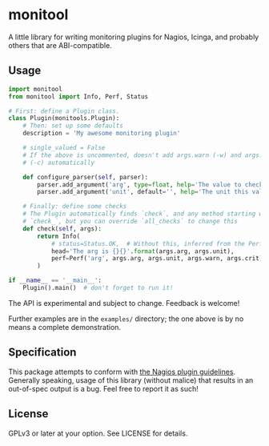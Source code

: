 # monitool

A little library for writing monitoring plugins for Nagios, Icinga, and
probably others that are ABI-compatible.

## Usage

```python
import monitool
from monitool import Info, Perf, Status

# First: define a Plugin class.
class Plugin(monitools.Plugin):
    # Then: set up some defaults
    description = 'My awesome monitoring plugin'

    # single_valued = False
    # If the above is uncommented, doesn't add args.warn (-w) and args.crit
    # (-c) automatically

    def configure_parser(self, parser):
        parser.add_argument('arg', type=float, help='The value to check')
        parser.add_argument('unit', default='', help='The unit this value has')

    # Finally: define some checks
    # The Plugin automatically finds `check`, and any method starting with
    # `check_`, but you can override `all_checks` to change this
    def check(self, args):
        return Info(
            # status=Status.OK,  # Without this, inferred from the Perf data
            head='The arg is {}{}'.format(args.arg, args.unit),
            perf=Perf('arg', args.arg, args.unit, args.warn, args.crit),
        )

if __name__ == '__main__':
    Plugin().main()  # don't forget to run it!
```

The API is experimental and subject to change. Feedback is welcome!

Further examples are in the `examples/` directory; the one above is by no means
a complete demonstration.

## Specification

This package attempts to conform with [the Nagios plugin guidelines][npdg].
Generally speaking, usage of this library (without malice) that results in an
out-of-spec output is a bug. Feel free to report it as such!

[npdg]: https://nagios-plugins.org/doc/guidelines.html

## License

GPLv3 or later at your option. See LICENSE for details.
